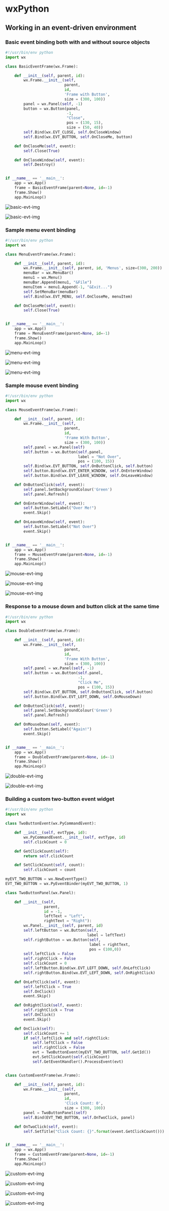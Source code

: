 # wxPython

## Working in an event-driven environment

### Basic event binding both with and without source objects

```python
#!/usr/bin/env python
import wx

class BasicEventFrame(wx.Frame):

    def __init__(self, parent, id):
        wx.Frame.__init__(self, 
                          parent, 
                          id, 
                          'Frame with Button', 
                          size = (300, 100))
        panel = wx.Panel(self, -1)
        button = wx.Button(panel, 
                           -1, 
                           "Close", 
                           pos = (130, 15), 
                           size = (50, 40))
        self.Bind(wx.EVT_CLOSE, self.OnCloseWindow)
        self.Bind(wx.EVT_BUTTON, self.OnCloseMe, button)

    def OnCloseMe(self, event):
        self.Close(True)

    def OnCloseWindow(self, event):
        self.Destroy()


if __name__ == '__main__':
    app = wx.App()
    frame = BasicEventFrame(parent=None, id=-1)
    frame.Show()
    app.MainLoop()
```

![basic-evt-img](files/07-wxpython-working-event-driven-environment-a.png)

![basic-evt-img](files/07-wxpython-working-event-driven-environment-b.png)

### Sample menu event binding

```python
#!/usr/bin/env python
import wx

class MenuEventFrame(wx.Frame):

    def __init__(self, parent, id):
        wx.Frame.__init__(self, parent, id, 'Menus', size=(300, 200))
        menuBar = wx.MenuBar()
        menu1 = wx.Menu()
        menuBar.Append(menu1, "&File")
        menuItem = menu1.Append(-1, "&Exit...")
        self.SetMenuBar(menuBar)
        self.Bind(wx.EVT_MENU, self.OnCloseMe, menuItem)

    def OnCloseMe(self, event):
        self.Close(True)


if __name__ == '__main__':
    app = wx.App()
    frame = MenuEventFrame(parent=None, id=-1)
    frame.Show()
    app.MainLoop()
```

![menu-evt-img](files/07-wxpython-working-event-driven-environment-c.png)

![menu-evt-img](files/07-wxpython-working-event-driven-environment-d.png)

![menu-evt-img](files/07-wxpython-working-event-driven-environment-e.png)

### Sample mouse event binding

```python
#!/usr/bin/env python
import wx

class MouseEventFrame(wx.Frame):

    def __init__(self, parent, id):
        wx.Frame.__init__(self, 
                          parent, 
                          id, 
                          'Frame With Button', 
                          size = (300, 100))
        self.panel = wx.Panel(self)
        self.button = wx.Button(self.panel, 
                                label = "Not Over", 
                                pos = (100, 15))
        self.Bind(wx.EVT_BUTTON, self.OnButtonClick, self.button)
        self.button.Bind(wx.EVT_ENTER_WINDOW, self.OnEnterWindow)
        self.button.Bind(wx.EVT_LEAVE_WINDOW, self.OnLeaveWindow)

    def OnButtonClick(self, event):
        self.panel.SetBackgroundColour('Green')
        self.panel.Refresh()

    def OnEnterWindow(self, event):
        self.button.SetLabel("Over Me!")
        event.Skip()

    def OnLeaveWindow(self, event):
        self.button.SetLabel("Not Over")
        event.Skip()


if __name__ == '__main__':
    app = wx.App()
    frame = MouseEventFrame(parent=None, id=-1)
    frame.Show()
    app.MainLoop()
```

![mouse-evt-img](files/07-wxpython-working-event-driven-environment-f.png)

![mouse-evt-img](files/07-wxpython-working-event-driven-environment-g.png)

![mouse-evt-img](files/07-wxpython-working-event-driven-environment-h.png)

### Response to a mouse down and button click at the same time

```python
#!/usr/bin/env python
import wx

class DoubleEventFrame(wx.Frame):

    def __init__(self, parent, id):
        wx.Frame.__init__(self, 
                          parent, 
                          id, 
                          'Frame With Button', 
                          size = (300, 100))
        self.panel = wx.Panel(self, -1)
        self.button = wx.Button(self.panel, 
                                -1, 
                                "Click Me", 
                                pos = (100, 15))
        self.Bind(wx.EVT_BUTTON, self.OnButtonClick, self.button)
        self.button.Bind(wx.EVT_LEFT_DOWN, self.OnMouseDown)

    def OnButtonClick(self, event):
        self.panel.SetBackgroundColour('Green')
        self.panel.Refresh()

    def OnMouseDown(self, event):
        self.button.SetLabel("Again!")
        event.Skip()


if __name__ == '__main__':
    app = wx.App()
    frame = DoubleEventFrame(parent=None, id=-1)
    frame.Show()
    app.MainLoop()
```

![double-evt-img](files/07-wxpython-working-event-driven-environment-i.png)

![double-evt-img](files/07-wxpython-working-event-driven-environment-j.png)

### Building a custom two-button event widget

```python
#!/usr/bin/env python
import wx

class TwoButtonEvent(wx.PyCommandEvent):

    def __init__(self, evtType, id):
        wx.PyCommandEvent.__init__(self, evtType, id)
        self.clickCount = 0

    def GetClickCount(self):
        return self.clickCount

    def SetClickCount(self, count):
        self.clickCount = count

myEVT_TWO_BUTTON = wx.NewEventType()
EVT_TWO_BUTTON = wx.PyEventBinder(myEVT_TWO_BUTTON, 1)

class TwoButtonPanel(wx.Panel):

    def __init__(self, 
                 parent, 
                 id = -1, 
                 leftText = "Left", 
                 rightText = "Right"):
        wx.Panel.__init__(self, parent, id)
        self.leftButton = wx.Button(self, 
                                    label = leftText)
        self.rightButton = wx.Button(self, 
                                     label = rightText, 
                                     pos = (100,0))
        self.leftClick = False
        self.rightClick = False
        self.clickCount = 0
        self.leftButton.Bind(wx.EVT_LEFT_DOWN, self.OnLeftClick)
        self.rightButton.Bind(wx.EVT_LEFT_DOWN, self.OnRightClick)

    def OnLeftClick(self, event):
        self.leftClick = True
        self.OnClick()
        event.Skip()

    def OnRightClick(self, event):
        self.rightClick = True
        self.OnClick()
        event.Skip()

    def OnClick(self):
        self.clickCount += 1
        if self.leftClick and self.rightClick:
            self.leftClick = False
            self.rightClick = False
            evt = TwoButtonEvent(myEVT_TWO_BUTTON, self.GetId())
            evt.SetClickCount(self.clickCount)
            self.GetEventHandler().ProcessEvent(evt)


class CustomEventFrame(wx.Frame):

    def __init__(self, parent, id):
        wx.Frame.__init__(self, 
                          parent, 
                          id, 
                          'Click Count: 0', 
                          size = (300, 100))
        panel = TwoButtonPanel(self)
        self.Bind(EVT_TWO_BUTTON, self.OnTwoClick, panel)

    def OnTwoClick(self, event):
        self.SetTitle("Click Count: {}".format(event.GetClickCount()))


if __name__ == '__main__':
    app = wx.App()
    frame = CustomEventFrame(parent=None, id=-1)
    frame.Show()
    app.MainLoop()
```

![custom-evt-img](files/07-wxpython-working-event-driven-environment-k.png)

![custom-evt-img](files/07-wxpython-working-event-driven-environment-l.png)

![custom-evt-img](files/07-wxpython-working-event-driven-environment-m.png)

![custom-evt-img](files/07-wxpython-working-event-driven-environment-n.png)
